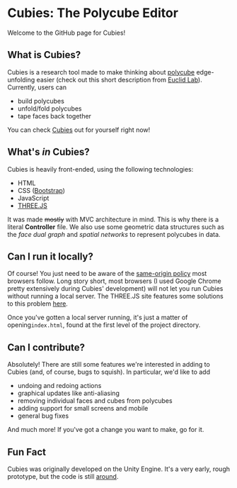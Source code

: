 # Cubies: The Polycube Editor

Welcome to the GitHub page for Cubies! 

## What is Cubies?

Cubies is a research tool made to make thinking about [polycube](https://en.wikipedia.org/wiki/Polycube) edge-unfolding easier (check out this short description from [Euclid Lab](http://euclidlab.org/unsolved/349-edge-unfolding-polycubes)). Currently, users can

- build polycubes
- unfold/fold polycubes
- tape faces back together

You can check [Cubies](http://andrewwinslow.com/cubies) out for yourself right now!

## What's *in* Cubies?

Cubies is heavily front-ended, using the following technologies:

 - HTML
 - CSS ([Bootstrap](https://getbootstrap.com/))
 - JavaScript
 - [THREE.JS](https://threejs.org/)

It was made ~~mostly~~ with MVC architecture in mind. This is why there is a literal **Controller** file. We also use some geometric data structures such as the *face dual graph* and *spatial networks* to represent polycubes in data.

## Can I run it locally?

Of course! You just need to be aware of the [same-origin policy](https://en.wikipedia.org/wiki/Same-origin_policy) most browsers follow. Long story short, most browsers (I used Google Chrome pretty extensively during Cubies' development) will not let you run Cubies without running a local server. The THREE.JS site features some solutions to this problem [here](https://threejs.org/docs/index.html#manual/introduction/How-to-run-things-locally).

Once you've gotten a local server running, it's just a matter of opening`index.html`, found at the first level of the project directory.

## Can I contribute?

Absolutely! There are still some features we're interested in adding to Cubies (and, of course, bugs to squish). In particular, we'd like to add

- undoing and redoing actions
- graphical updates like anti-aliasing
- removing individual faces and cubes from polycubes
- adding support for small screens and mobile
- general bug fixes

And much more! If you've got a change you want to make, go for it.

## Fun Fact

Cubies was originally developed on the Unity Engine. It's a very early, rough prototype, but the code is still [around](https://github.com/LAG1996/Polycubes).
